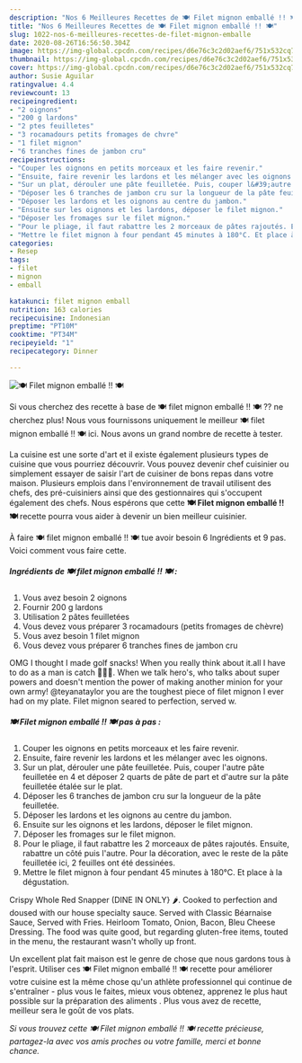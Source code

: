 ```yaml
---
description: "Nos 6 Meilleures Recettes de 🍽️ Filet mignon emballé !! 🍽️"
title: "Nos 6 Meilleures Recettes de 🍽️ Filet mignon emballé !! 🍽️"
slug: 1022-nos-6-meilleures-recettes-de-filet-mignon-emballe
date: 2020-08-26T16:56:50.304Z
image: https://img-global.cpcdn.com/recipes/d6e76c3c2d02aef6/751x532cq70/🍽️-filet-mignon-emballe-🍽️-photo-principale-de-la-recette.jpg
thumbnail: https://img-global.cpcdn.com/recipes/d6e76c3c2d02aef6/751x532cq70/🍽️-filet-mignon-emballe-🍽️-photo-principale-de-la-recette.jpg
cover: https://img-global.cpcdn.com/recipes/d6e76c3c2d02aef6/751x532cq70/🍽️-filet-mignon-emballe-🍽️-photo-principale-de-la-recette.jpg
author: Susie Aguilar
ratingvalue: 4.4
reviewcount: 13
recipeingredient:
- "2 oignons"
- "200 g lardons"
- "2 ptes feuilletes"
- "3 rocamadours petits fromages de chvre"
- "1 filet mignon"
- "6 tranches fines de jambon cru"
recipeinstructions:
- "Couper les oignons en petits morceaux et les faire revenir."
- "Ensuite, faire revenir les lardons et les mélanger avec les oignons."
- "Sur un plat, dérouler une pâte feuilletée. Puis, couper l&#39;autre pâte feuilletée en 4 et déposer 2 quarts de pâte de part et d&#39;autre sur la pâte feuilletée étalée sur le plat."
- "Déposer les 6 tranches de jambon cru sur la longueur de la pâte feuilletée."
- "Déposer les lardons et les oignons au centre du jambon."
- "Ensuite sur les oignons et les lardons, déposer le filet mignon."
- "Déposer les fromages sur le filet mignon."
- "Pour le pliage, il faut rabattre les 2 morceaux de pâtes rajoutés. Ensuite, rabattre un côté puis l&#39;autre. Pour la décoration, avec le reste de la pâte feuilletée ici, 2 feuilles ont été dessinées."
- "Mettre le filet mignon à four pendant 45 minutes à 180°C. Et place à la dégustation."
categories:
- Resep
tags:
- filet
- mignon
- emball

katakunci: filet mignon emball 
nutrition: 163 calories
recipecuisine: Indonesian
preptime: "PT10M"
cooktime: "PT34M"
recipeyield: "1"
recipecategory: Dinner

---
```



![🍽️ Filet mignon emballé !! 🍽️](https://img-global.cpcdn.com/recipes/d6e76c3c2d02aef6/751x532cq70/🍽️-filet-mignon-emballe-🍽️-photo-principale-de-la-recette.jpg)

Si vous cherchez des recette à base de 🍽️ filet mignon emballé !! 🍽️ ?? ne cherchez plus! Nous vous fournissons uniquement le meilleur 🍽️ filet mignon emballé !! 🍽️ ici. Nous avons un grand nombre de recette à tester.

La cuisine est une sorte d'art et il existe également plusieurs types de cuisine que vous pourriez découvrir. Vous pouvez devenir chef cuisinier ou simplement essayer de saisir l'art de cuisiner de bons repas dans votre maison. Plusieurs emplois dans l'environnement de travail utilisent des chefs, des pré-cuisiniers ainsi que des gestionnaires qui s'occupent également des chefs. Nous espérons que cette <strong> 🍽️ Filet mignon emballé !! 🍽️ </strong> recette pourra vous aider à devenir un bien meilleur cuisinier.

<!--inarticleads1-->

À faire 🍽️ filet mignon emballé !! 🍽️ tue avoir besoin 6 Ingrédients et 9 pas. Voici comment vous faire cette.

##### Ingrédients de 🍽️ filet mignon emballé !! 🍽️ :

1. Vous avez besoin 2 oignons
1. Fournir 200 g lardons
1. Utilisation 2 pâtes feuilletées
1. Vous devez vous préparer 3 rocamadours (petits fromages de chèvre)
1. Vous avez besoin 1 filet mignon
1. Vous devez vous préparer 6 tranches fines de jambon cru


OMG I thought I made golf snacks! When you really think about it.all I have to do as a man is catch 🤷🏾‍♂️. When we talk hero&#39;s, who talks about super powers and doesn&#39;t mention the power of making another minion for your own army! @teyanataylor you are the toughest piece of filet mignon I ever had on my plate. Filet mignon seared to perfection, served w. 

<!--inarticleads2-->

##### 🍽️ Filet mignon emballé !! 🍽️ pas à pas :

1. Couper les oignons en petits morceaux et les faire revenir.
1. Ensuite, faire revenir les lardons et les mélanger avec les oignons.
1. Sur un plat, dérouler une pâte feuilletée. Puis, couper l&#39;autre pâte feuilletée en 4 et déposer 2 quarts de pâte de part et d&#39;autre sur la pâte feuilletée étalée sur le plat.
1. Déposer les 6 tranches de jambon cru sur la longueur de la pâte feuilletée.
1. Déposer les lardons et les oignons au centre du jambon.
1. Ensuite sur les oignons et les lardons, déposer le filet mignon.
1. Déposer les fromages sur le filet mignon.
1. Pour le pliage, il faut rabattre les 2 morceaux de pâtes rajoutés. Ensuite, rabattre un côté puis l&#39;autre. Pour la décoration, avec le reste de la pâte feuilletée ici, 2 feuilles ont été dessinées.
1. Mettre le filet mignon à four pendant 45 minutes à 180°C. Et place à la dégustation.


Crispy Whole Red Snapper (DINE IN ONLY} 🌶️. Cooked to perfection and doused with our house specialty sauce. Served with Classic Béarnaise Sauce, Served with Fries. Heirloom Tomato, Onion, Bacon, Bleu Cheese Dressing. The food was quite good, but regarding gluten-free items, touted in the menu, the restaurant wasn&#39;t wholly up front. 

<!--inarticleads1-->

<p>
Un excellent plat fait maison est le genre de chose que nous gardons tous à l'esprit. Utiliser ces 🍽️ Filet mignon emballé !! 🍽️ recette pour améliorer votre cuisine est la même chose qu'un athlète professionnel qui continue de s'entraîner - plus vous le faites, mieux vous obtenez, apprenez le plus haut possible sur la préparation des aliments . Plus vous avez de recette, meilleur sera le goût de vos plats.
</p>

<p>
<i>Si vous trouvez cette 🍽️ Filet mignon emballé !! 🍽️ recette précieuse, partagez-la avec vos amis proches ou votre famille, merci et bonne chance.</i>
</p>
